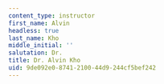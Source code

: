 ```yaml
---
content_type: instructor
first_name: Alvin
headless: true
last_name: Kho
middle_initial: ''
salutation: Dr.
title: Dr. Alvin Kho
uid: 9de092e0-8741-2100-44d9-244cf5bef242
---
```


